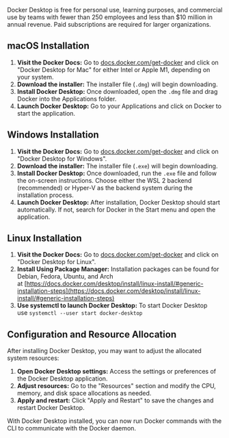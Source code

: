 Docker Desktop is free for personal use, learning purposes, and commercial use by teams with fewer than 250 employees and less than $10 million in annual revenue. Paid subscriptions are required for larger organizations.

## macOS Installation

1. **Visit the Docker Docs:** Go to [docs.docker.com/get-docker](https://courses.devopsdirective.com/docker-beginner-to-pro/lessons/03-installation-and-set-up/docs.docker.com/get-docker) and click on "Docker Desktop for Mac" for either Intel or Apple M1, depending on your system.
2. **Download the installer:** The installer file (`.dmg`) will begin downloading.
3. **Install Docker Desktop:** Once downloaded, open the `.dmg` file and drag Docker into the Applications folder.
4. **Launch Docker Desktop:** Go to your Applications and click on Docker to start the application.

## Windows Installation

1. **Visit the Docker Docs:** Go to [docs.docker.com/get-docker](https://courses.devopsdirective.com/docker-beginner-to-pro/lessons/03-installation-and-set-up/docs.docker.com/get-docker) and click on "Docker Desktop for Windows".
2. **Download the installer:** The installer file (`.exe`) will begin downloading.
3. **Install Docker Desktop:** Once downloaded, run the `.exe` file and follow the on-screen instructions. Choose either the WSL 2 backend (recommended) or Hyper-V as the backend system during the installation process.
4. **Launch Docker Desktop:** After installation, Docker Desktop should start automatically. If not, search for Docker in the Start menu and open the application.

## Linux Installation
1. **Visit the Docker Docs:** Go to [docs.docker.com/get-docker](https://courses.devopsdirective.com/docker-beginner-to-pro/lessons/03-installation-and-set-up/docs.docker.com/get-docker) and click on "Docker Desktop for Linux".
2. **Install Using Package Manager:** Installation packages can be found for Debian, Fedora, Ubuntu, and Arch at [https://docs.docker.com/desktop/install/linux-install/#generic-installation-steps](https://docs.docker.com/desktop/install/linux-install/#generic-installation-steps)
3. **Use systemctl to launch Docker Desktop:** To start Docker Desktop use `systemctl --user start docker-desktop`

## Configuration and Resource Allocation

After installing Docker Desktop, you may want to adjust the allocated system resources:

1. **Open Docker Desktop settings:** Access the settings or preferences of the Docker Desktop application.
2. **Adjust resources:** Go to the "Resources" section and modify the CPU, memory, and disk space allocations as needed.
3. **Apply and restart:** Click "Apply and Restart" to save the changes and restart Docker Desktop.

With Docker Desktop installed, you can now run Docker commands with the CLI to communicate with the Docker daemon.